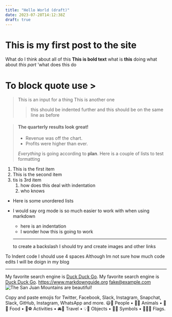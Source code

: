 ```yaml
---
title: "Hello World (draft)"
date: 2023-07-28T14:12:38Z
draft: true
---
```

# This is my first post to the site 

What do I think about all of this
**This is bold text**
what is __this__ doing 
what about *this part*
'what does this do
# To block quote use >
> This is an input for a thing
> This is another one 
>> this should be indented further
>> and this should be on the same line as before 

> #### The quarterly results look great!
>
> - Revenue was off the chart.
> - Profits were higher than ever.
>
>  *Everything* is going according to **plan**.
Here is a couple of lists to test formatting 
1. This is the first item
2. This is the second item 
3. tis is 3rd item
    1. how does this deal with indentation
    2. who knows


+ Here is some unordered lists
+ I would say org mode is so much easier to work with when using markdown
    + here is an indentation
    + I wonder how this is going to work 

    *** 
    to create a backslash
    I should try and create images and other links 
    <html>
      <head>
      </head>
    </html>
To Indent code I should use 4 spaces Although Im not sure how much code edits I will be doign in my blog 

___
My favorite search engine is [Duck Duck Go](https://duckduckgo.com).
My favorite search engine is [Duck Duck Go](https://duckduckgo.com "The best search engine for privacy").
<https://www.markdownguide.org>
<fake@example.com>
![The San Juan Mountains are beautiful!](/san-juan-mountains.jpg "San Juan Mountains")



Copy and paste emojis for Twitter, Facebook, Slack, Instagram, Snapchat, Slack, GitHub, Instagram, WhatsApp and more. 😃💁 People • 🐻🌻 Animals • 🍔🍹 Food • 🎷⚽️ Activities • 🚘🌇 Travel • 💡🎉 Objects • 💖🔣 Symbols • 🎌🏳️‍🌈 Flags.

